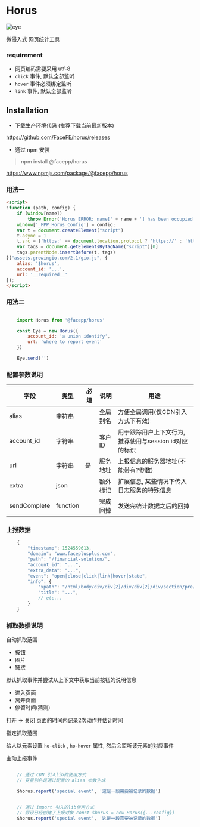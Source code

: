 
# Horus

![eye](https://raw.githubusercontent.com/FaceFE/horus/master/images/horus.jpg)

微侵入式 网页统计工具

### requirement

* 网页编码需要采用 utf-8
* ``click`` 事件, 默认全部监听
* ``hover`` 事件必须绑定监听
* ``link`` 事件, 默认全部监听

## Installation

* 下载生产环境代码 (推荐下载当前最新版本)

https://github.com/FaceFE/horus/releases

* 通过 npm 安装

> npm install @facepp/horus

https://www.npmjs.com/package/@facepp/horus


### 用法一

```html
<script>
!function (path, config) {
    if (window[name])
        throw Error('Horus ERROR: name[' + name + '] has been occupied');
    window['_FPP_Horus_Config'] = config;
    var t = document.createElement("script")
    t.async = 1
    t.src = ('https:' == document.location.protocol ? 'https://' : 'http://') + path
    var tags = document.getElementsByTagName("script")[0]
    tags.parentNode.insertBefore(t, tags)
}("assets.growingio.com/2.1/gio.js", {
    alias: '$horus',
    account_id: '...',
    url: '__required__'
});
</script>
```

### 用法二

```javascript

    import Horus from '@facepp/horus'

    const Eye = new Horus({
        account_id: 'a union identify',
        url: 'where to report event'
    })

    Eye.send('')

```

### 配置参数说明

字段 | 类型 | 必填 | 说明 | 用途
--- | --- | --- | --- | ---
alias       | 字符串    |  |    全局别名 | 方便全局调用(仅CDN引入方式下有效)
account_id  |字符串     |   |   客户ID|用于跟踪用户上下文行为, 推荐使用与session id对应的标识
url         |字符串     |是 |   服务地址| 上报信息的服务器地址(不能带有?参数)
extra       |json       |   |   额外标记|扩展信息, 某些情况下传入日志服务的特殊信息
sendComplete|function   |   |   完成回掉|发送完统计数据之后的回掉

### 上报数据

```javascript
    {
        "timestamp": 1524559613,
        "domain": "www.faceplusplus.com",
        "path": "/financial-solution/",
        "account_id": "...",
        "extra_data": "...",
        "event": "open|close|click|link|hover|state",
        "info": {
            "xpath": "/html/body/div/div[2]/div/div[2]/div/section/pre/code",
            "title": "...",
            // etc...
        }
    }
```

### 抓取数据说明

自动抓取范围

* 按钮
* 图片
* 链接

默认抓取事件并尝试从上下文中获取当前按钮的说明信息

* 进入页面
* 离开页面
* 停留时间(猜测)

打开 -> 关闭 页面的时间内记录2次动作并估计时间

指定抓取范围

给人以元素设置 ``ho-click`` , ``ho-hover`` 属性, 然后会监听该元素的对应事件

主动上报事件

```javascript

    // 通过 CDN 引入lib的使用方式
    // 变量别名是通过配置的 alias 参数生成 

    $horus.report('special event', '这是一段需要被记录的数据')

```

```javascript

    // 通过 import 引入的lib使用方式
    // 假设已经创建了上报对象 const $horus = new Horus({...config})
    $horus.report('special event', '这是一段需要被记录的数据')

```
